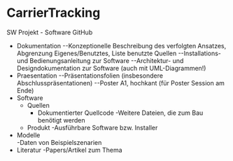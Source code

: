 # CarrierTracking
SW Projekt - Software GitHub

- Dokumentation	
--Konzeptionelle Beschreibung des verfolgten Ansatzes, Abgrenzung Eigenes/Benutztes, Liste benutzte Quellen
--Installations- und Bedienungsanleitung zur Software
--Architektur- und Designdokumentation zur Software (auch mit UML-Diagrammen!)
- Praesentation	
--Präsentationsfolien (insbesondere Abschlusspräsentationen)
--Poster A1, hochkant (für Poster Session am Ende)
- Software	
  - Quellen	
	 - Dokumentierter Quellcode
	  -Weitere Dateien, die zum Bau benötigt werden
  - Produkt	
	  -Ausführbare Software bzw. Installer
- Modelle	
	-Daten von Beispielszenarien
- Literatur	
	-Papers/Artikel zum Thema
